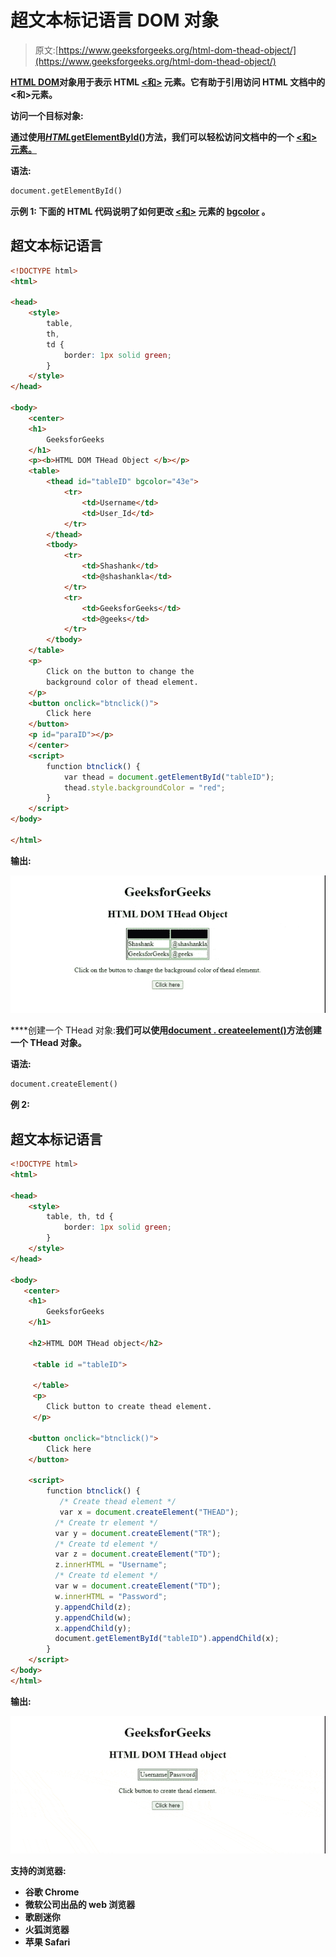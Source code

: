 # 超文本标记语言 DOM 对象

> 原文:[https://www.geeksforgeeks.org/html-dom-thead-object/](https://www.geeksforgeeks.org/html-dom-thead-object/)

[**HTML DOM**](https://www.geeksforgeeks.org/dom-document-object-model/)**对象用于表示 HTML [<和>](https://www.geeksforgeeks.org/html-thead-tag/) 元素。它有助于引用访问 HTML 文档中的<和>元素。**

****访问一个目标对象:****

**通过使用[***HTML*****getElementById()**](https://www.geeksforgeeks.org/html-dom-getelementbyid-method/)方法，我们可以轻松访问文档中的一个 [<和>元素。](https://www.geeksforgeeks.org/html-thead-tag/)**

****语法:****

```html
document.getElementById()
```

****示例 1:** 下面的 HTML 代码说明了如何更改 [<和>](https://www.geeksforgeeks.org/html-thead-tag/) 元素的 [bgcolor](https://www.geeksforgeeks.org/html-bgcolor-attribute/) 。**

## **超文本标记语言**

```html
<!DOCTYPE html>
<html>

<head>
    <style>
        table,
        th,
        td {
            border: 1px solid green;
        }
    </style>
</head>

<body>
    <center>
    <h1>
        GeeksforGeeks
    </h1>
    <p><b>HTML DOM THead Object </b></p>
    <table>
        <thead id="tableID" bgcolor="43e">
            <tr>
                <td>Username</td>
                <td>User_Id</td>
            </tr>
        </thead>
        <tbody>
            <tr>
                <td>Shashank</td>
                <td>@shashankla</td>
            </tr>
            <tr>
                <td>GeeksforGeeks</td>
                <td>@geeks</td>
            </tr>
        </tbody>
    </table>
    <p>
        Click on the button to change the 
        background color of thead element. 
    </p>
    <button onclick="btnclick()"> 
        Click here 
    </button>
    <p id="paraID"></p>
    </center>
    <script>
        function btnclick() {
            var thead = document.getElementById("tableID");
            thead.style.backgroundColor = "red";
        }
    </script>
</body>

</html>
```

****输出:****

**![](img/678c86429e77e9934939afe2a0d21741.png)**

****创建一个 THead 对象:**我们可以使用[**document . createelement()**](https://www.geeksforgeeks.org/html-dom-createelement-method/)方法创建一个 THead 对象。**

****语法:****

```html
document.createElement()
```

****例 2:****

## **超文本标记语言**

```html
<!DOCTYPE html>
<html>

<head>
    <style>
        table, th, td {
            border: 1px solid green;
        }
    </style>
</head>

<body>
   <center>
    <h1>
        GeeksforGeeks
    </h1>

    <h2>HTML DOM THead object</h2>

     <table id ="tableID">

     </table>
     <p>
        Click button to create thead element.
     </p>

    <button onclick="btnclick()">
        Click here
    </button> 

    <script>
        function btnclick() {
           /* Create thead element */
           var x = document.createElement("THEAD"); 
          /* Create tr element */
          var y = document.createElement("TR");
          /* Create td element */
          var z = document.createElement("TD");
          z.innerHTML = "Username"; 
          /* Create td element */
          var w = document.createElement("TD");
          w.innerHTML = "Password";
          y.appendChild(z);
          y.appendChild(w);
          x.appendChild(y);
          document.getElementById("tableID").appendChild(x);
        }        
    </script>
</body>
</html>                
```

****输出:****

**![](img/c2524acbe11386f68b3c368e3ac82eec.png)**

****支持的浏览器:****

*   **谷歌 Chrome**
*   **微软公司出品的 web 浏览器**
*   **歌剧迷你**
*   **火狐浏览器**
*   **苹果 Safari**